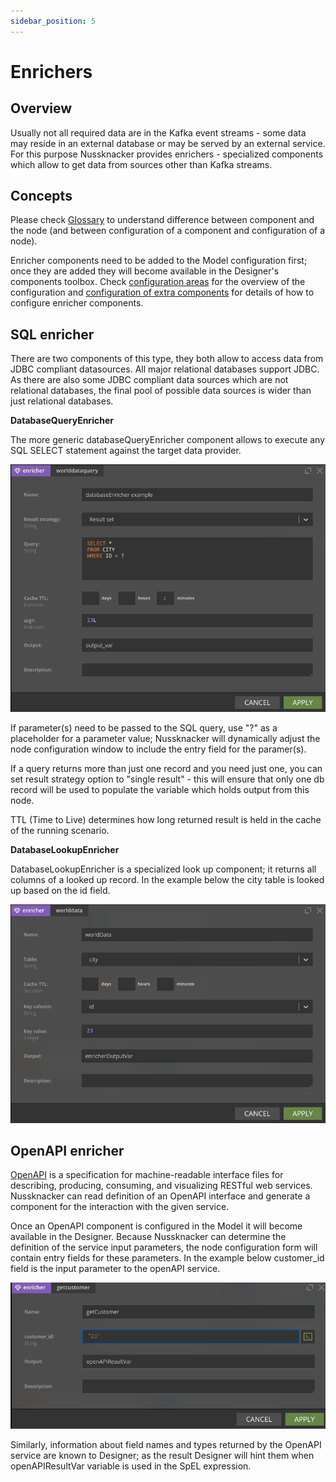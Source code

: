 ```yaml
---
sidebar_position: 5
---
```


# Enrichers

## Overview

Usually not all required data are in the Kafka event streams - some data may reside in an external database or may be served by an external service. For this purpose Nussknacker provides enrichers - specialized components which allow to get data from sources other than Kafka streams.


## Concepts

Please check [Glossary](/about/GLOSSARY) to understand difference between component and the node (and between configuration of a component and configuration of a node).

Enricher components need to be added to the Model configuration first; once they are added they will become available in the Designer's components toolbox. Check [configuration areas](installation_configuration_guide/Configurationl) for the overview of the configuration and [configuration of extra components](installation_configuration_guide/ExtraComponents) for details of how to configure enricher components.


## SQL enricher

There are two components of this type, they both allow to access data from JDBC compliant datasources. All major relational databases support JDBC. As there are also some JDBC compliant data sources which are not relational databases, the final pool of possible data sources is wider than just relational databases. 

**DatabaseQueryEnricher**

The more generic databaseQueryEnricher component allows to execute any SQL SELECT statement against the target data provider. 

![alt_text](img/databaseQueryEnricher.png "databaseQueryEnricher")

If parameter(s) need to be passed to the SQL query, use "?" as a placeholder for a parameter value; Nussknacker will dynamically adjust the node configuration window to include the entry field for the paramer(s). 
   

If a query returns more than just one record and you need just one, you can set result strategy option to "single result" - this will ensure that only one db record will be used to populate the variable which holds output from this node. 


TTL (Time to Live) determines how long returned result is held in the cache of the running scenario. 

**DatabaseLookupEnricher**

DatabaseLookupEnricher is a specialized look up component; it returns all columns of a looked up record. In the example below the city table is looked up based on the id field. 

![alt_text](img/databaseLookupEnricher.png "databaseLookupEnricher")




## OpenAPI enricher

[OpenAPI](https://swagger.io) is a specification for machine-readable interface files for describing, producing, consuming, and visualizing RESTful web services. Nussknacker can read definition of an OpenAPI interface and generate a component for the interaction with the given service.

Once an OpenAPI component is configured in the Model it will become available in the Designer. Because Nussknacker can determine the definition of the service input parameters, the node configuration form will contain entry fields for these parameters. In the example below customer_id field is the input parameter to the openAPI service. 

![alt_text](img/openApiEnricher.png "openApiEnricher")

Similarly, information about field names and types returned by the OpenAPI service are known to Designer; as the result Designer will hint them when openAPIResultVar variable is used in the SpEL expression. 